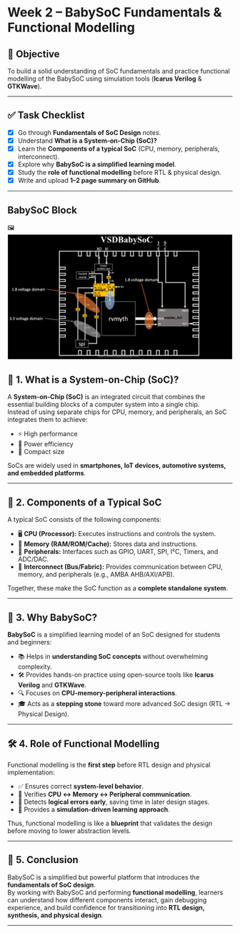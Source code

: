 # Week 2 – BabySoC Fundamentals & Functional Modelling

## 🎯 Objective
To build a solid understanding of SoC fundamentals and practice functional modelling of the BabySoC using simulation tools (**Icarus Verilog** & **GTKWave**).

---

## ✅ Task Checklist
- [x] Go through **Fundamentals of SoC Design** notes.  
- [x] Understand **What is a System-on-Chip (SoC)?**  
- [x] Learn the **Components of a typical SoC** (CPU, memory, peripherals, interconnect).  
- [x] Explore why **BabySoC is a simplified learning model**.  
- [x] Study the **role of functional modelling** before RTL & physical design.  
- [x] Write and upload **1–2 page summary on GitHub**.  

---


## BabySoC Block

🖼️
![BabySoC_block](https://github.com/khajamufaqqamuddin-pixel/KMU-From-RTL-to-Reality/blob/main/Week-2/BabySoC_block.png)



## 📘 1. What is a System-on-Chip (SoC)?
A **System-on-Chip (SoC)** is an integrated circuit that combines the essential building blocks of a computer system into a single chip.  
Instead of using separate chips for CPU, memory, and peripherals, an SoC integrates them to achieve:
- ⚡ High performance  
- 🔋 Power efficiency  
- 📏 Compact size  

SoCs are widely used in **smartphones, IoT devices, automotive systems, and embedded platforms**.

---

## 🧩 2. Components of a Typical SoC
A typical SoC consists of the following components:

- 🖥 **CPU (Processor):** Executes instructions and controls the system.  
- 💾 **Memory (RAM/ROM/Cache):** Stores data and instructions.  
- 🔌 **Peripherals:** Interfaces such as GPIO, UART, SPI, I²C, Timers, and ADC/DAC.  
- 🔗 **Interconnect (Bus/Fabric):** Provides communication between CPU, memory, and peripherals (e.g., AMBA AHB/AXI/APB).  

Together, these make the SoC function as a **complete standalone system**.

---

## 🍼 3. Why BabySoC?
**BabySoC** is a simplified learning model of an SoC designed for students and beginners:  

- 📚 Helps in **understanding SoC concepts** without overwhelming complexity.  
- 🛠 Provides hands-on practice using open-source tools like **Icarus Verilog** and **GTKWave**.  
- 🔍 Focuses on **CPU-memory-peripheral interactions**.  
- 🎓 Acts as a **stepping stone** toward more advanced SoC design (RTL → Physical Design).  

---

## 🛠 4. Role of Functional Modelling
Functional modelling is the **first step** before RTL design and physical implementation:  

- ✅ Ensures correct **system-level behavior**.  
- 🧪 Verifies **CPU ↔ Memory ↔ Peripheral communication**.  
- 🐞 Detects **logical errors early**, saving time in later design stages.  
- 🔄 Provides a **simulation-driven learning approach**.  

Thus, functional modelling is like a **blueprint** that validates the design before moving to lower abstraction levels.

---

## 📌 5. Conclusion
BabySoC is a simplified but powerful platform that introduces the **fundamentals of SoC design**.  
By working with BabySoC and performing **functional modelling**, learners can understand how different components interact, gain debugging experience, and build confidence for transitioning into **RTL design, synthesis, and physical design**.

---

